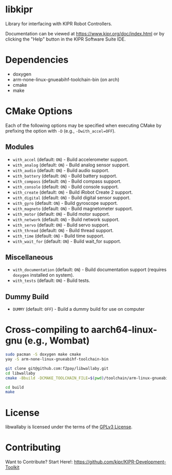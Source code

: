 # libkipr
Library for interfacing with KIPR Robot Controllers.

Documentation can be viewed at https://www.kipr.org/doc/index.html or by clicking the "Help" button in the KIPR Software Suite IDE.

# Dependencies

- doxygen
- arm-none-linux-gnueabihf-toolchain-bin (on arch)
- cmake
- make

# CMake Options

Each of the following options may be specified when executing CMake by prefixing the option with `-D` (e.g., `-Dwith_accel=OFF`).

## Modules
  - `with_accel` (default: `ON`) - Build accelerometer support.
  - `with_analog` (default: `ON`) - Build analog sensor support.
  - `with_audio` (default: `ON`) - Build audio support.
  - `with_battery` (default: `ON`) - Build battery support.
  - `with_compass` (default: `ON`) - Build compass support.
  - `with_console` (default: `ON`) - Build console support.
  - `with_create` (default: `ON`) - Build iRobot Create 2 support.
  - `with_digital` (default: `ON`) - Build digital sensor support.
  - `with_gyro` (default: `ON`) - Build gyroscope support.
  - `with_magneto` (default: `ON`) - Build magnetometer support.
  - `with_motor` (default: `ON`) - Build motor support.
  - `with_network` (default: `ON`) - Build network support.
  - `with_servo` (default: `ON`) - Build servo support.
  - `with_thread` (default: `ON`) - Build thread support.
  - `with_time` (default: `ON`) - Build time support.
  - `with_wait_for` (default: `ON`) - Build wait_for support.

## Miscellaneous
  - `with_documentation` (default: `ON`) - Build documentation support (requires `doxygen` installed on system).
  - `with_tests` (default: `ON`) - Build tests.

## Dummy Build
  - `DUMMY` (default: `OFF`) - Build a dummy build for use on computer

# Cross-compiling to aarch64-linux-gnu (e.g., Wombat)

```bash
sudo pacman -S doxygen make cmake
yay -S arm-none-linux-gnueabihf-toolchain-bin

git clone git@github.com:f2pay/libwallaby.git
cd libwallaby
cmake -Bbuild -DCMAKE_TOOLCHAIN_FILE=$(pwd)/toolchain/arm-linux-gnueabihf.cmake .

cd build
make
```

# License

libwallaby is licensed under the terms of the [GPLv3 License](LICENSE).

# Contributing

Want to Contribute? Start Here!:
https://github.com/kipr/KIPR-Development-Toolkit
